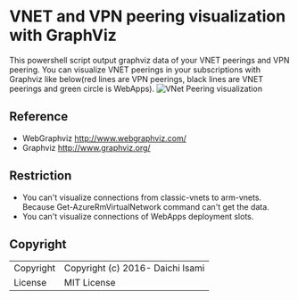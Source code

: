 # VNET and VPN peering visualization with GraphViz
This powershell script output graphviz data of your VNET peerings and VPN peering. You can visualize VNET peerings in your subscriptions with Graphviz like below(red lines are VPN peerings, black lines are VNET peerings and green circle is WebApps).
![VNet Peering visualization](https://raw.githubusercontent.com/normalian/Azure-VNET-Peering-Visualization/master/VNetPeerVisualize.png "VNet Peering visualization")

## Reference
- WebGraphviz http://www.webgraphviz.com/
- Graphviz http://www.graphviz.org/

## Restriction
- You can't visualize connections from classic-vnets to arm-vnets. Because Get-AzureRmVirtualNetwork command can't get the data.
- You can't visualize connections of WebApps deployment slots.

## Copyright
<table>
  <tr>
    <td>Copyright</td><td>Copyright (c) 2016- Daichi Isami</td>
  </tr>
  <tr>
    <td>License</td><td>MIT License</td>
  </tr>
</table>
